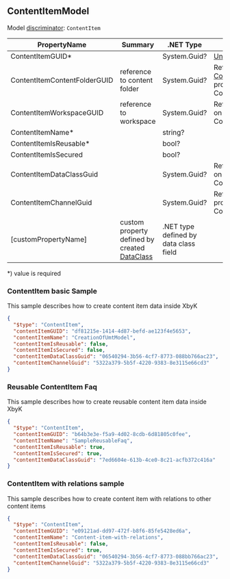<!-- generated file with tool "Kentico.Xperience.UMT.DocUtils" - edited through template "UmtModel.cshtml" -->
## ContentItemModel
Model [discriminator](../UmtModel.md#discriminator): `ContentItem`

|PropertyName|Summary|.NET Type|Notes|
|---|---|---|---|
|ContentItemGUID\*||System.Guid?|[UniqueId](../UmtModel.md#UniqueId)|
|ContentItemContentFolderGUID|reference to content folder|System.Guid?|Reference to [ContentFolderInfo](../References.md#ContentFolderInfo) on property ContentItemContentFolderID|
|ContentItemWorkspaceGUID|reference to workspace|System.Guid?|Reference to [WorkspaceInfo](../References.md#WorkspaceInfo) on property ContentItemWorkspaceID|
|ContentItemName\*||string?||
|ContentItemIsReusable\*||bool?||
|ContentItemIsSecured||bool?||
|ContentItemDataClassGuid||System.Guid?|Reference to [DataClassInfo](../References.md#DataClassInfo) on property ContentItemContentTypeID|
|ContentItemChannelGuid||System.Guid?|Reference to [ChannelInfo](../References.md#ChannelInfo) on property ContentItemChannelID|
|[customPropertyName]|custom property defined by created [DataClass](./DataClassModel.md)|.NET type defined by data class field||

<p>*) value is required</p>


### ContentItem basic Sample
This sample describes how to create content item data inside XbyK
```json
{
  "$type": "ContentItem",
  "contentItemGUID": "df81215e-1414-4d87-befd-ae123f4e5653",
  "contentItemName": "CreationOfUmtModel",
  "contentItemIsReusable": false,
  "contentItemIsSecured": false,
  "contentItemDataClassGuid": "06540294-3b56-4cf7-8773-088bb766ac23",
  "contentItemChannelGuid": "5322a379-5b5f-4220-9383-8e3115e66cd3"
}
```

### Reusable ContentItem Faq
This sample describes how to create reusable content item data inside XbyK
```json
{
  "$type": "ContentItem",
  "contentItemGUID": "b64b3e3e-f5a9-4d02-8cdb-6d81805c0fee",
  "contentItemName": "SampleReusableFaq",
  "contentItemIsReusable": true,
  "contentItemIsSecured": true,
  "contentItemDataClassGuid": "7ed6604e-613b-4ce0-8c21-acfb372c416a"
}
```

### ContentItem with relations sample
This sample describes how to create content item with relations to other content items
```json
{
  "$type": "ContentItem",
  "contentItemGUID": "e09121ad-dd97-472f-b8f6-85fe5428ed6a",
  "contentItemName": "Content-item-with-relations",
  "contentItemIsReusable": false,
  "contentItemIsSecured": true,
  "contentItemDataClassGuid": "06540294-3b56-4cf7-8773-088bb766ac23",
  "contentItemChannelGuid": "5322a379-5b5f-4220-9383-8e3115e66cd3"
}
```
